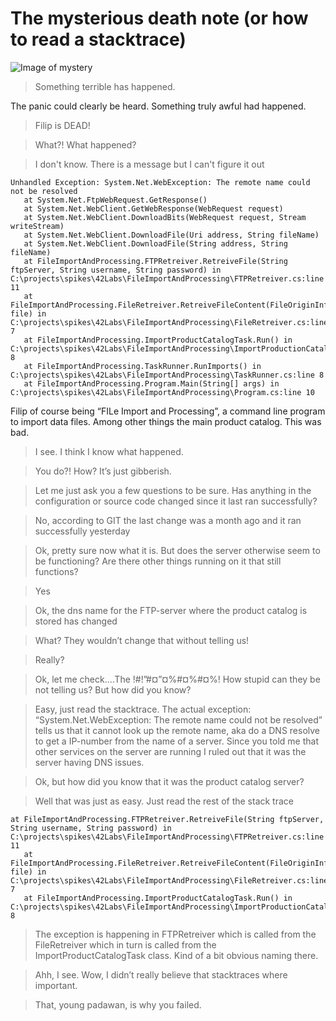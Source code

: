 # The mysterious death note (or how to read a stacktrace)
![Image of mystery](https://jonatanberggren.se/images/deathnote.jpg)
> Something terrible has happened.

The panic could clearly be heard. Something truly awful had happened.

> Filip is DEAD!

> What?! What happened?

> I don't know. There is a message but I can't figure it out

```
Unhandled Exception: System.Net.WebException: The remote name could not be resolved
   at System.Net.FtpWebRequest.GetResponse()
   at System.Net.WebClient.GetWebResponse(WebRequest request)
   at System.Net.WebClient.DownloadBits(WebRequest request, Stream writeStream)
   at System.Net.WebClient.DownloadFile(Uri address, String fileName)
   at System.Net.WebClient.DownloadFile(String address, String fileName)
   at FileImportAndProcessing.FTPRetreiver.RetreiveFile(String ftpServer, String username, String password) in C:\projects\spikes\42Labs\FileImportAndProcessing\FTPRetreiver.cs:line 11
   at FileImportAndProcessing.FileRetreiver.RetreiveFileContent(FileOriginInformation file) in C:\projects\spikes\42Labs\FileImportAndProcessing\FileRetreiver.cs:line 7
   at FileImportAndProcessing.ImportProductCatalogTask.Run() in C:\projects\spikes\42Labs\FileImportAndProcessing\ImportProductionCatalogTask.cs:line 8
   at FileImportAndProcessing.TaskRunner.RunImports() in C:\projects\spikes\42Labs\FileImportAndProcessing\TaskRunner.cs:line 8
   at FileImportAndProcessing.Program.Main(String[] args) in C:\projects\spikes\42Labs\FileImportAndProcessing\Program.cs:line 10
```

Filip of course being “FILe Import and Processing”, a command line program to import data files. Among other things the main product catalog. This was bad.

> I see. I think I know what happened.

> You do?! How? It’s just gibberish. 

> Let me just ask you a few questions to be sure. Has anything in the configuration or source code changed since it last ran successfully?

> No, according to GIT the last change was a month ago and it ran successfully yesterday

> Ok, pretty sure now what it is. But does the server otherwise seem to be functioning? Are there other things running on it that still functions?

> Yes

> Ok, the dns name for the FTP-server where the product catalog is stored has changed

> What? They wouldn’t change that without telling us!

> Really?

> Ok, let me check....The  !#!”#¤”¤%#¤%#¤%! How stupid can they be not telling us? But how did you know?

> Easy, just read the stacktrace. The actual exception: “System.Net.WebException: The remote name could not be resolved” tells us that it cannot look up the remote name, aka do a DNS resolve to get a IP-number from the name of a server. Since you told me that other services on the server are running I ruled out that it was the server having DNS issues.

> Ok, but how did you know that it was the product catalog server?

> Well that was just as easy. Just read the rest of the stack trace
```
at FileImportAndProcessing.FTPRetreiver.RetreiveFile(String ftpServer, String username, String password) in C:\projects\spikes\42Labs\FileImportAndProcessing\FTPRetreiver.cs:line 11
   at FileImportAndProcessing.FileRetreiver.RetreiveFileContent(FileOriginInformation file) in C:\projects\spikes\42Labs\FileImportAndProcessing\FileRetreiver.cs:line 7
   at FileImportAndProcessing.ImportProductCatalogTask.Run() in C:\projects\spikes\42Labs\FileImportAndProcessing\ImportProductionCatalogTask.cs:line 8
```

> The exception is happening in FTPRetreiver which is called from the FileRetreiver which in turn is called from the ImportProductCatalogTask class. Kind of a bit obvious naming there. 

> Ahh, I see. Wow, I didn’t really believe that stacktraces where important. 

> That, young padawan, is why you failed. 
